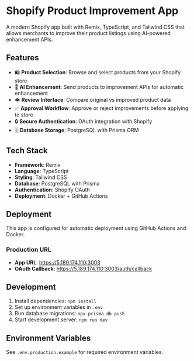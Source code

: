 # Shopify Product Improvement App

A modern Shopify app built with Remix, TypeScript, and Tailwind CSS that allows merchants to improve their product listings using AI-powered enhancement APIs.

## Features

- 🛍️ **Product Selection**: Browse and select products from your Shopify store
- 🤖 **AI Enhancement**: Send products to improvement APIs for automatic enhancement
- 👁️ **Review Interface**: Compare original vs improved product data
- ✅ **Approval Workflow**: Approve or reject improvements before applying to store
- 🔒 **Secure Authentication**: OAuth integration with Shopify
- 🗄️ **Database Storage**: PostgreSQL with Prisma ORM

## Tech Stack

- **Framework**: Remix
- **Language**: TypeScript
- **Styling**: Tailwind CSS
- **Database**: PostgreSQL with Prisma
- **Authentication**: Shopify OAuth
- **Deployment**: Docker + GitHub Actions

## Deployment

This app is configured for automatic deployment using GitHub Actions and Docker.

### Production URL
- **App URL**: https://5.189.174.110:3003
- **OAuth Callback**: https://5.189.174.110:3003/auth/callback

## Development

1. Install dependencies: `npm install`
2. Set up environment variables in `.env`
3. Run database migrations: `npx prisma db push`
4. Start development server: `npm run dev`

## Environment Variables

See `.env.production.example` for required environment variables.